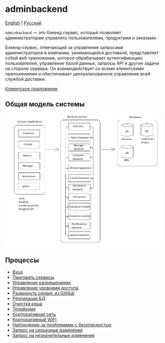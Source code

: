 # adminbackend

[English](adminbackend.md) | [Русский](adminbackend.ru.md)

`adminbackend` — это бэкенд сервис, который позволяет администраторам управлять пользователями, продуктами и заказами.

Бэкенд-сервис, отвечающий за управление запросами администраторов в компании, занимающейся доставкой, представляет собой веб-приложение, которое обрабатывает аутентификацию пользователей, управление базой данных, запросы API и другие задачи на стороне сервера.
Он взаимодействует со всеми клиентскими приложениями и обеспечивает централизованное управление всей службой доставки.

[Клиентское приложение](../frontend/adminclient.ru.md)

## Общая модель системы 

![system_overall](../img/system_overall.png)

## Процессы 

- [Вход](../processes/auth/signin.ru.md)
- [Пинговать сервисы](../processes/admin/pingservices.ru.md)
- [Управление разрешениями](../processes/admin/managepermissions.ru.md)
- [Управление уровнями доступа](../processes/admin/manageaccesslevels.ru.md)
- [Развернуть сервис из GitHub](../processes/admin/deployservice.ru.md)
- [Репликация БД](../processes/admin/dbreplication.ru.md)
- [Очистка кэша](../processes/admin/clearcache.ru.md)
- [Телефония](../processes/admin/telephony.ru.md)
- [Корпоративная сеть](../processes/admin/corporatenetwork.ru.md)
- [Корпоративный WIFI](../processes/admin/corporatewifi.ru.md)
- [Наблюдение за проблемами с безопасностью](../processes/admin/watchsecurityproblems.ru.md)
- [Запрос на серьезные изменения](../processes/admin/majorchangerequest.ru.md)
- [Запрос на незначительные изменения](../processes/admin/minorchangerequest.ru.md)
